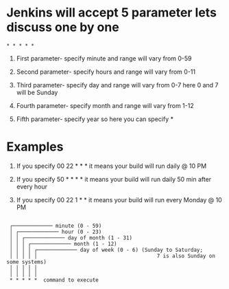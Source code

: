 # Jenkins will accept 5 parameter lets discuss one by one
    
    * * * * * 

1. First parameter- specify minute and range will vary from 0-59

2. Second parameter- specify hours and range will vary from 0-11

3. Third parameter- specify day and range will vary from 0-7 here 0 and 7 will be Sunday

4. Fourth parameter- specify month and range will vary from 1-12

5. Fifth parameter- specify year so here you can specify *

# Examples

1. If you specify    00 22 * * *  it means your build will run daily @ 10 PM

2. If you specify    50 * * * *  it means your build will run daily  50 min  after every hour

3. If you specify    00 22 1 * *  it means your build will run every Monday @ 10 PM

<pre><code>
 ┌───────────── minute (0 - 59)
 │ ┌───────────── hour (0 - 23)
 │ │ ┌───────────── day of month (1 - 31)
 │ │ │ ┌───────────── month (1 - 12)
 │ │ │ │ ┌───────────── day of week (0 - 6) (Sunday to Saturday;
 │ │ │ │ │                                       7 is also Sunday on some systems)
 │ │ │ │ │
 │ │ │ │ │
 * * * * *  command to execute </pre></code
